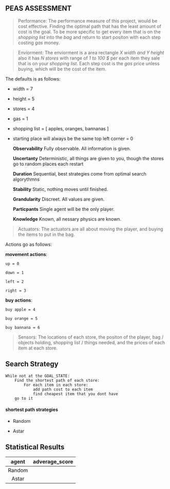 ## PEAS ASSESSMENT

> Performance: 
    The performance measure of this project, would be cost effective. Finding the 
    optimal path that has the least amount of cost is the goal. To be more specific
    to get every item that is on the *shopping list* into the *bag* and return to
    start positon with each step costing *gas* money.

> Enviorment: 
    The enviorment is a area rectangle *X width and Y height* also it has *N stores*
    with range of *1 to 100 $* per each item they sale that is on your *shopping list*.
    Each step cost is the *gas* price unless buying, which will be the cost of the item.

The defaults is as follows:
- width = 7
- height = 5
- stores = 4
- gas = 1
- shopping list = [ apples, oranges, bannanas ]
- starting place will always be the same top left corner = 0

    **Observability** Fully observable. All information is given.
  
    **Uncertanty** Deterministic, all things are given to you, though the stores go to random places each restart
  
    **Duration** Sequential, best strategies come from optimal search algorythmns
  
    **Stability** Static, nothing moves until finished.
  
    **Grandularity** Discreet. All values are given.
  
    **Particpants** Single agent will be the only player.
  
    **Knowledge** Known, all nessary physics are known.
  

> Actuators: 
    The actuators are all about moving the player, and buying the items to put in
    the bag.

Actions go as follows:  

**movement actions**:  
    
    up = 0  
    
    down = 1  
    
    left = 2  
    
    right = 3  
    
**buy actions**:  
    
    buy apple = 4  
    
    buy orange = 5  
    
    buy bannana = 6  
    

> Sensors: 
    The locations of each store, the positon of the player, 
    bag / objects holding, shopping list / things needed, 
    and the prices of each item at each store.


## Search Strategy

```
While not at the GOAL_STATE:
    Find the shortest path of each store:
        For each item in each store:
            add path cost to each item
            find cheapest item that you dont have
    go to it
```

#### shortest path strategies

- Random 

- Astar

<!-- - Iteritive Deepening -->

<!-- - BFS -->

## Statistical Results 

| agent | adverage_score |
|:-----:| -------------- |
| Random|                |
| Astar |                |



